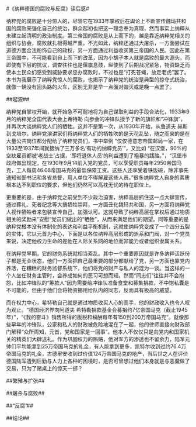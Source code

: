 #《纳粹德国的腐败与反腐》读后感#

纳粹党的腐败是十分惊人的，尽管它在1933年掌权后在舆论上不断宣传魏玛共和国的腐败来强化自己的统治，群众起初也把这一理念奉为真理，然而事实上纳粹从未建立起清明的政治制度。第三帝国的腐败是从上而下的，越是靠近纳粹党相关的组织与协会，腐败就扎根得越严重。不光如此，纳粹还通过大屠杀，一方面尝试在道德方面合法粉饰自己的政权，另一方面通过利益收买第三帝国的人民。因此在第三帝国中，不可能看到自上而下的改革，因为小胡子本人就是腐败的最大源头，而即使有下层的抗议，调查往往也是偃旗息鼓，纵使到了后期战况紧急，物资缺乏而使本土民众们感受到威胁要求惩办腐败时，不过也是“打死苍蝇，放走老虎”罢了。本书为我展示了纳粹党惊人的腐败，也揭示了纳粹党的统治是典型的掠夺式统治，就像一辆没有回头路的火车，区别无非是早一点面对毁灭或是晚一点罢了。

##起源##

纳粹党自掌权开始，就开始急不可耐地将为自己谋取利益的手段合法化，1933年9月的纳粹党全国代表大会上希特勒
向参会的冲锋队授予了新的旗帜和“冲锋旗”，并再次大谈纳粹党人们的牺牲。这并不是第一次，从1930年开始，从鲁道夫 赫斯 到戈培尔，纳粹党演讲家们将纳粹党人们的牺牲吹的是天花乱坠，随之而来的是在大量公共岗位都分配给了纳粹党员们，书中举例 “仅仅德意志帝国邮局一家，在1933至1937年间就接纳了三万多名‘有功的纳粹党员’”，又比如 “在汉堡，90%的空缺雇员都被‘老战士’占据，‘即将退休人员’的利益遭到了粗暴的践踏。”，“汉堡市政府做出规定，在1930年9月14前入党的党员，可以享受职员每年2950帝国马克，工人每周46.08帝国马克的最低保障工资。这些人还享受着铁饭碗，除非事先通知省部书记和各省总督，用人单位不得解雇这些人员。”很多纳粹党人自身的素质根本达不到职位的要求，但他们仍然可以高枕无忧的待在职位上。

更重要的是，由于纳粹党之前受到不少政治迫害，纳粹高层抓住这一点大肆宣传，通过葬礼、死者纪念等大搞牺牲崇拜，一方面丑化魏玛共和国，另一方面将纳粹党人视作牺牲者来包装宣传自己，加强认可。这就导致了纳粹高层在掌权后通过物质相关的奖励来“安慰”党员们做出的“牺牲”，从而来满足他们的期望。同等重要的是纳粹党根本没有体制化的表达和利益平衡机制，这就使纳粹党变成了一个四分五裂的实体，它以元首为中心，下面是以各位纳粹高层形成的派系和门阀，对一个党员来说，决定他权力生命的是他在人际关系网的地位而非能力或者组织隶属关系。

在纳粹党早期，它的财务系统就相当紊乱。其中一个重要原因就是许多纳粹活跃份子都是无业状态，他们一方面把自己最重要的部分都献给了党，另一方面也靠党内养活，在糟糕的财务监督系统下，他们将党的财产与私人的混为一谈。当这样的一个人坐任财务主管时，会养成如何的恶习可想而知。然而“同志们”往往并不会抱怨，比如冲锋队的“筹款人”因为需要给冲锋队准备食堂和募集捐款，不中饱私囊是不可能的，但由于他们会将物资挪用给队内的同志，反而具有极高的威望。

而在权力中心，希特勒自己就是通过物质收买人心的高手，他的财政收入也令人叹为观止。“德国经济界向阿道夫 希特勒捐款基金会募捐约7亿帝国马克（截止1945年）”，“《我的奋斗》销售所得的版税和稿酬每年有150到200万帝国马克”。就像那些早年的冲锋队，公家和私人的财政被危险地混在了一起，他的律师直接向财政部门解释“众所周知，元首，党和国家是一回事”。他本人不仅仅只是向党内和国家机关的精英们大肆送礼。作为巩固权力的贿赂，他对军方的渗透也不留余力，陆军元帅们平均能拿到25万帝国马克的礼金，有人能拿到更多，凯特尔收到过约76.4万帝国马克的礼金，古德里安收到过价值124万帝国马克的地产，当后世之人在评价德国陆军遭到后勤与人力上各种的困境时，是否可曾想过他们本身就是与恶魔做了交易，只为了赌桌上的惊天一掷？

##繁殖与扩张##

##屠杀与腐败##

##“反腐”##

##结论##